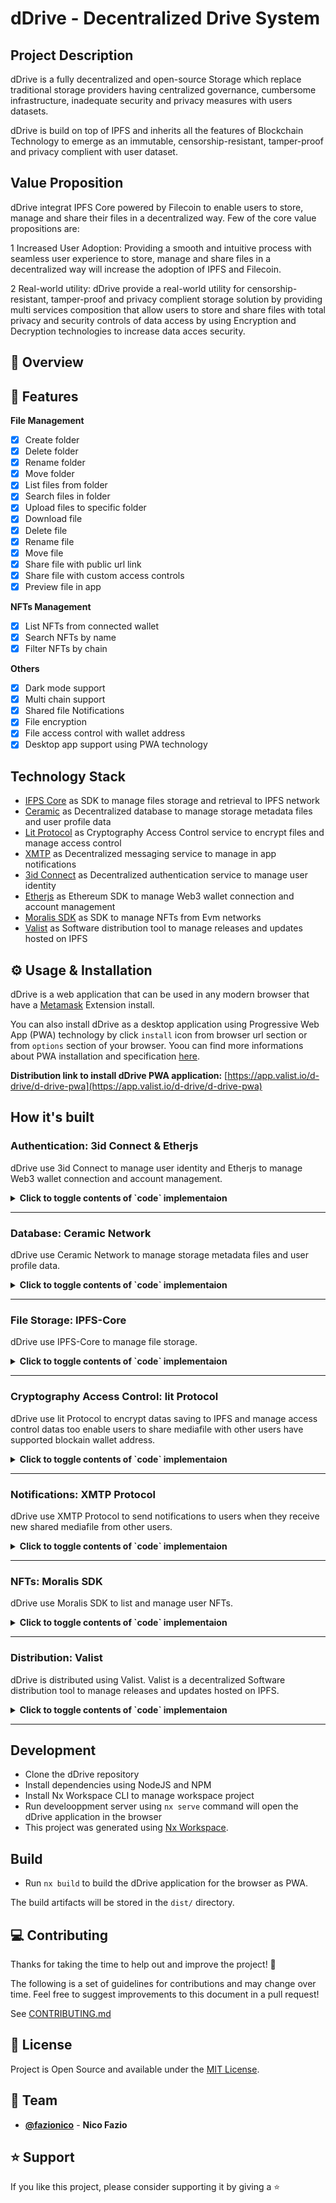 # dDrive - Decentralized Drive System 

## Project Description
dDrive is a fully decentralized and open-source Storage which replace traditional storage providers having centralized governance, cumbersome infrastructure, inadequate security and privacy measures with users datasets. 

dDrive is build on top of IPFS and inherits all the features of Blockchain Technology to emerge as an immutable, censorship-resistant, tamper-proof and privacy complient with user dataset.

## Value Proposition
dDrive integrat IPFS Core powered by Filecoin to enable users to store, manage and share their files in a decentralized way. Few of the core value propositions are:

1 Increased User Adoption: 
  Providing a smooth and intuitive process with seamless user experience to store, manage and share files in a decentralized way will increase the adoption of IPFS and Filecoin.

2 Real-world utility: 
  dDrive provide a real-world utility for censorship-resistant, tamper-proof and privacy complient storage solution by providing multi services composition that allow users to store and share files with total privacy and security controls of data access by using Encryption and Decryption technologies to increase data acces security.

## 👀 Overview

## 🚀 Features

**File Management**

  - [x] Create folder
  - [x] Delete folder
  - [x] Rename folder
  - [x] Move folder
  - [x] List files from folder
  - [x] Search files in folder
  - [x] Upload files to specific folder
  - [x] Download file
  - [x] Delete file
  - [x] Rename file
  - [x] Move file
  - [x] Share file with public url link
  - [x] Share file with custom access controls
  - [x] Preview file in app

**NFTs Management**

  - [x] List NFTs from connected wallet
  - [x] Search NFTs by name
  - [x] Filter NFTs by chain

**Others**

  - [x] Dark mode support
  - [x] Multi chain support
  - [x] Shared file Notifications
  - [x] File encryption 
  - [x] File access control with wallet address
  - [x] Desktop app support using PWA technology

## Technology Stack

- [IFPS Core](./apps/browser/src/app/services/ipfs.service.ts) as SDK to manage files storage and retrieval to IPFS network
- [Ceramic](./apps/browser/src/app/services/ceramic.service.ts) as Decentralized database to manage storage metadata files and user profile data
- [Lit Protocol](./apps/browser/src/app/services/lit.service.ts) as Cryptography Access Control service to encrypt files and manage access control
- [XMTP](./apps/browser/src/app/services/xmtp.service.ts) as Decentralized messaging service to manage in app notifications
- [3id Connect](./apps/browser/src/app/services/did.service.ts) as Decentralized authentication service to manage user identity
- [Etherjs](./apps/browser/src/app/services/did.service.ts) as Ethereum SDK to manage Web3 wallet connection and account management 
- [Moralis SDK](./apps/browser/src/app/services/nft.services.ts) as SDK to manage NFTs from Evm networks
- [Valist](.github/workflows/actions.yml) as Software distribution tool to manage releases and updates hosted on IPFS

## ⚙️ Usage & Installation

dDrive is a web application that can be used in any modern browser that have a [Metamask](https://metamask.io/download.html) Extension install. 

You can also install dDrive as a desktop application using Progressive Web App (PWA) technology by click `install` icon from browser url section or from `options` section of your browser. Yoou can find more informations about PWA installation and specification [here](https://developer.mozilla.org/en-US/docs/Web/Progressive_web_apps/Add_to_home_screen).

**Distribution link to install dDrive PWA application:** [https://app.valist.io/d-drive/d-drive-pwa](https://app.valist.io/d-drive/d-drive-pwa)

## How it's built

### Authentication: 3id Connect & Etherjs

dDrive use 3id Connect to manage user identity and Etherjs to manage Web3 wallet connection and account management. 

<details>
  <summary><b>Click to toggle contents of `code` implementaion</b></summary>

  ```typescript
  export class DIDService {

    async init(ethereumProvider: any) { 
      if (this.did) {
        return this.did;
      }
      this.web3Provider = new ethers.providers.Web3Provider(ethereumProvider, 'any');
      // Request accounts from the Ethereum provider
      const accounts = await this.web3Provider
        .send('eth_requestAccounts', [])
        .catch((err: any) => {
          throw `Error during Web3 Authetication: ${err?.message||'Unknown error'}`;
        });
      if ((accounts?.length||0) === 0) {
        throw 'No accounts found. Please unlock your Ethereum account, refresh the page and try again.';
      }
      // listen event from provider
      this._listenEvent(this.web3Provider);
      const { chainId =  (await this.web3Provider?.getNetwork())?.chainId} = (this.web3Provider.provider as any);
      if (!chainId) {
        throw 'No chainId found. Please unlock your Ethereum account, refresh the page and try again.';
      }
      console.log('[INFO] chainId: ', chainId);    
      this.chainId$.next(chainId.replace('0x', ''));
      // Create an EthereumAuthProvider using the Ethereum provider and requested account
      const account: string = accounts[0];
      this.accountId$.next(account);
      this.did = new DID();
      return this.did;
    }

    async connect() {
      const authProvider = new EthereumAuthProvider(this.web3Provider.provider, this.accountId$.value);
      // Connect the created EthereumAuthProvider to the 3ID Connect instance so it can be used to
      // generate the authentication secret
      const threeID = new ThreeIdConnect()
      await threeID.connect(authProvider);
      // Set the DID provider from the 3ID Connect instance
      this.did.setProvider(threeID.getDidProvider());
    }
  }
  ```

  >  full implementation can be found here: [./apps/browser/src/app/services/did.service.ts](./apps/browser/src/app/services/did.service.ts)

</details>
<hr/>

### Database: Ceramic Network

dDrive use Ceramic Network to manage storage metadata files and user profile data.

<details>
  <summary><b>Click to toggle contents of `code` implementaion</b></summary>

  ```typescript
  export class CeramicService {

    private readonly _db: CeramicClient = new CeramicClient(environment.ceramic.apiHost);
    private readonly _datastore: DIDDataStore = new DIDDataStore({ ceramic: this._db, model: this._getAliases() });
  

    async getAll() {
      if (!this._db?.did) {
        throw 'No DID found';
      }
      const {dDrive: {documentID = null} = {}} = await this._getProfileFromCeramic()||{};
      if (!documentID) {
        throw new Error('No documentID found');
      }
      this._mainDocuumentId = documentID;
      const datas = await this.getData(documentID);
      return datas;
    }

    async saveData(data: {
      [key: string|number]: any;
    }) {
      if (!this._db?.did) {
        throw 'No DID found';
      }
      const doc = await TileDocument.create(this._db, data);
      const _id = doc.id.toString();
      // The stream ID of the created document can then be accessed as the `id` property
      return {_id};
    }

    async updateData(data: {
      [key: string|number]: any;
    }, docId?: string) {
      if (!data?.['_id'] && !docId) {
        throw new Error('No _id found');
      }
      if (!this._db?.did) {
        throw 'No DID found';
      }
      data['lastModifiedIsoDateTime'] =  new Date().toISOString();
      const doc = await TileDocument.load(this._db, docId||data['_id']);
      await doc.update(data);
      return {
        ...doc.content as any,
      };
    }

    async getData(key: string) {
      if (!this._db?.did) {
        throw 'No DID found';
      }
      const doc = await TileDocument.load(this._db, key);
      return {
        ...doc.content as any,
        _id: doc.id.toString()
      };
    }

    async updateUserProfil(value: Partial<IUserProfil>) {
      if (!this._db?.did) {
        throw 'No DID found';
      }
      const {dDrive: {documentID = null, ...previousProfilData} = {}} = await this._getProfileFromCeramic()||{};
      if (!documentID) {
        throw new Error('No documentID found');
      }
      // save the document `id` to the profile data
      const dDrive: IUserProfil = {
        ...previousProfilData,
        ...value,
        latestConnectionISODatetime: new Date().toISOString(),
        documentID,
      } as IUserProfil;
      const updatedProfil = { dDrive };
      await this._datastore.merge('BasicProfile', updatedProfil);
      return updatedProfil;
    }
   
    private async _setupProfile() {
      // create Document to store all files data
      const doc = await TileDocument.create(this._db, {
        files: [],
        lastModifiedIsoDateTime: new Date().toISOString()
      });
      // save the document `id` to the profile data
      const dDrive: IUserProfil = {
        latestConnectionISODatetime: new Date().toISOString(),
        creationISODatetime: new Date().toISOString(),
        documentID: doc.id.toString(),
      };
      await this._datastore.merge('BasicProfile', { dDrive });
      return dDrive;
    }
  }
  ```
  
  > full implementation can be found here: [./apps/browser/src/app/services/ceramic.service.ts](./apps/browser/src/app/services/ceramic.service.ts)
  
</details> 
<hr/>

### File Storage: IPFS-Core

dDrive use IPFS-Core to manage file storage.

<details>
  <summary><b>Click to toggle contents of `code` implementaion</b></summary>

  ```typescript
  export class IPFSService {
    private _ipfsNode!: IPFS;

    async disconect() {
      if (this._ipfsNode) {
        await this._ipfsNode.stop();
      }
    }

    async add(file: File | Blob) {
      if (!this._ipfsNode) {
        this._ipfsNode = await create();
      }
      const nodeIsOnline = this._ipfsNode.isOnline();
      if (!nodeIsOnline) {
        throw new Error('IPFS node is not online');
      }
      const { cid } = await this._ipfsNode.add(file, {
        timeout: 10000,
        preload: true,
        progress: (prog) => console.log(`received: ${prog}`),
      });
      // default cll pin method
      await this.pin(cid.toString());
      return {
        cid: cid.toString()
      };
    }

    async pin(cid: string) {
      if (!this._ipfsNode) {
        this._ipfsNode = await create();
      }
      const nodeIsOnline = this._ipfsNode.isOnline();
      if (!nodeIsOnline) {
        throw new Error('IPFS node is not online');
      }
      await this._ipfsNode.pin.add(cid, {
        timeout: 10000,
      });
    }

    async unpin(cid: string) {
      if (!this._ipfsNode) {
        this._ipfsNode = await create();
      }
      const nodeIsOnline = this._ipfsNode.isOnline();
      if (!nodeIsOnline) {
        throw new Error('IPFS node is not online');
      }
      await this._ipfsNode.pin.rm(cid, {
        timeout: 10000,
      });
    }

    async getFromCID(cid: string, type?: string): Promise<File> {
      if (!this._ipfsNode) {
        this._ipfsNode = await create();
      }
      const nodeIsOnline = this._ipfsNode.isOnline();
      if (!nodeIsOnline) {
        throw new Error('IPFS node is not online');
      }
      const asyncUint8Array = this._ipfsNode.cat(cid, {
        timeout: 10000,
        preload: true,
      });
      const blobsPart = [];
      for await (const chunk of asyncUint8Array) {
        blobsPart.push(chunk);
      }
      const file = new File(blobsPart, cid, { type });
      return file;
    }
  }
  ```

  > full implementation can be found here: [./apps/browser/src/app/services/ipfs.service.ts](./apps/browser/src/app/services/ipfs.service.ts)
  
</details>
<hr/>

### Cryptography Access Control: lit Protocol

dDrive use lit Protocol to encrypt datas saving to IPFS and manage access control datas too enable users to share mediafile with other users have supported blockain wallet address.

<details>
  <summary><b>Click to toggle contents of `code` implementaion</b></summary>

  ```typescript
  export class LitService {

    private async _connect() {
      const client: { connect: () => Promise<void> } = new LitJsSdk.LitNodeClient(
        { debug: false }
      );
      await client.connect();
      this._litNodeClient = client;
    }

    async encrypt(
      file: File | Blob,
      accessControlConditions: IAccessControlConditions[],
      chain = this._chain
    ): Promise<{
      encryptedFile: Blob;
      encryptedSymmetricKey: string;
    }> {
      if (!this._litNodeClient) {
        await this._connect();
      }
      if (!this._authSig) {
        this._authSig = await this._getAuthSig(chain);
      }
      const { encryptedFile, symmetricKey } = await LitJsSdk.encryptFile({
        file: file,
      });

      const encryptedSymmetricKey = await this._litNodeClient.saveEncryptionKey({
        accessControlConditions,
        symmetricKey,
        authSig: this._authSig,
        chain,
        permanent: false,
      });
      return {
        encryptedFile,
        encryptedSymmetricKey: LitJsSdk.uint8arrayToString(
          encryptedSymmetricKey,
          'base16'
        ),
      };
    }

    async decrypt(
      encryptedFile: File | Blob,
      encryptedSymmetricKey: string,
      accessControlConditions: IAccessControlConditions[],
      chain = this._chain
    ): Promise<{ decryptedArrayBuffer: ArrayBuffer }> {
      if (!this._litNodeClient) {
        await this._connect();
      }
      if (!this._authSig) {
        this._authSig = await this._getAuthSig(chain);
      }
      const symmetricKey = await this._litNodeClient.getEncryptionKey({
        accessControlConditions,
        toDecrypt: encryptedSymmetricKey,
        chain,
        authSig: this._authSig,
      });
      const decryptedArrayBuffer: ArrayBuffer = await LitJsSdk.decryptFile({
        symmetricKey: symmetricKey,
        file: encryptedFile,
      });
      return { decryptedArrayBuffer };
    }

    async disconnect() {
      if (!this._litNodeClient) {
        return;
      }
      await LitJsSdk.disconnectWeb3();
      this._litNodeClient = null;
      this._authSig = null;
    }
  }
  ```

  > full implementation can be found here: [./apps/browser/src/app/services/lit.service.ts](./apps/browser/src/app/services/lit.service.ts)
  
</details>  
<hr/>

### Notifications: XMTP Protocol

dDrive use XMTP Protocol to send notifications to users when they receive new shared mediafile from other users.

<details>
  <summary><b>Click to toggle contents of `code` implementaion</b></summary>

  ```typescript
  export class XMTPService {

    async init(web3Provider: ethers.providers.Web3Provider, opts?: ListMessagesOptions | undefined) {
      this._web3Provider = web3Provider;
      // Create the client with your wallet.
      // This will connect to the XMTP development network by default
      const xmtp = await Client.create(this._web3Provider.getSigner());
      this._xmtp.next(xmtp);
      const {conversations = []} = await this.getConversations();
      this._conversations.next(conversations);
      const messages = await this.getPreviousMessagesFromExistingConverstion(opts);
      this.messages$.next(messages);
      this._listenAllUpcomingMessages();
      return xmtp;
    }

    async disconnect() {
      const xmtp = this._xmtp.getValue();
      if (!xmtp) {
        return;
      }
      await xmtp.close();
      this._xmtp.next(null as any);
    }

    async getConversations() {
      if (!this._web3Provider) {
        throw '{XMTPService} Web3Provider not found. Please unlock your Ethereum account, refresh the page and try again.';
      }
      let xmtp = this._xmtp.getValue();
      if (!xmtp) {
        xmtp = await this.init(this._web3Provider);
      }
      const conversations = await xmtp.conversations.list();
      return { conversations };
    }

    async getPreviousMessagesFromExistingConverstion(
      opts?: ListMessagesOptions | undefined
    ): Promise<IXMTPMessage[]> {
      const xmtp = this._xmtp.value;
      const messages = [];
      const conversations = this._conversations.getValue();
      for (const conversation of conversations) {
        // All parameters are optional and can be omitted
        opts = opts
          ? opts
          : {
              // Only show messages from last 24 hours
              startTime: new Date(new Date().setDate(new Date().getDate() - 1)),
              endTime: new Date(),
            };
        // get messages from conversation
        const messagesInConversation = await conversation
          .messages(opts)
          .then((messages) => {
            // filter out messages from self and return
            return messages.filter(
              (message) => message.senderAddress !== xmtp.address
            );
          });
        // add conversation and messages to messages array
        if (messagesInConversation.length > 0) {
          messages.push({
            conversation,
            messagesInConversation,
          });
        }
      };
      return messages;
    }

    async sendMessage(conversation: Conversation, message: string) {
      if (!this._web3Provider) {
        throw '{XMTPService} Web3Provider not found. Please unlock your Ethereum account, refresh the page and try again.';
      }
      await conversation.send(message);
    }

    async startNewConversation(address: string) {
      if (!this._web3Provider) {
        throw '{XMTPService} Web3Provider not found. Please unlock your Ethereum account, refresh the page and try again.';
      }
      let xmtp = this._xmtp.getValue();
      if (!xmtp) {
        xmtp = await this.init(this._web3Provider);
      }
      const conversation = await xmtp.conversations
        .newConversation(address)
        .catch((e) => {
          throw e?.message || `Failed to start conversation with ${address}`;
        });
      // this._addListener(conversation);
      this._conversations.next([...this._conversations.getValue(), conversation]);
      return { conversation };
    }

    private async _listenAllUpcomingMessages() {
      if (!this._web3Provider) {
        throw '{XMTPService} Web3Provider not found. Please unlock your Ethereum account, refresh the page and try again.';
      }
      const xmtp = this._xmtp.value;
      // Listen for new messages in existing conversations and new conversations
      const streamAllMessages = await xmtp.conversations.streamAllMessages();
      for await (const message of streamAllMessages) {
        // filter out messages from self
        if (message.senderAddress !== xmtp.address) {
          this.messages$.next([
            ...this.messages$.getValue(),
            { messagesInConversation: [message] }
          ]);
        }
        break;
      }
    }
  }
  ```

  > full implementation can be found here: [./apps/browser/src/app/services/xmtp.service.ts](./apps/browser/src/app/services/xmtp.service.ts)
  
</details>
<hr/>

### NFTs: Moralis SDK

dDrive use Moralis SDK to list and manage user NFTs.

<details>
  <summary><b>Click to toggle contents of `code` implementaion</b></summary>

  ```typescript
  export class NFTService {

    async connect() {
      this._core = MoralisCore.create();
      this._evmApi = MoralisEvmApi.create(this._core);
      this._core.registerModules([this._evmApi]);
      await this._core.start({
        apiKey: environment.moralis.apiKey,
      });
    }

    async getWalletNFTs(address: string, chain: EvmChain = EvmChain.MUMBAI) {
      Moralis.start({
        apiKey: environment.moralis.apiKey
      });
      const response = await Moralis.EvmApi.nft.getWalletNFTs({
        address,
        chain,
      });    
      return response.result;
    }

    async getWalletNFTsFromAllChain(address: string) {
      const chains = this._chains;
      const nfts = await Promise.all(
        chains.map(async (chain) => this.getWalletNFTs(address, chain))
      ).then((nfts) => nfts.flat());
      this._nfts$.next(nfts);
      return nfts;
    }
  }
  ```

  > full implementation can be found here: [./apps/browser/src/app/services/nft.service.ts](./apps/browser/src/app/services/nft.service.ts)

</details>
<hr/>

### Distribution: Valist

dDrive is distributed using Valist. Valist is a decentralized Software distribution tool to manage releases and updates hosted on IPFS.

<details>
  <summary><b>Click to toggle contents of `code` implementaion</b></summary>

  ```yaml
  # comming soon
  ```

  > full implementation can be found here: [.github/workflows/actions.yml](.github/workflows/actions.yml)
  
</details>
<hr/>

## Development

- Clone the dDrive repository
- Install dependencies using NodeJS and NPM
- Install Nx Workspace CLI to manage workspace project
- Run develooppment server using `nx serve` command will open the dDrive application in the browser
- This project was generated using [Nx Workspace](https://nx.dev).

## Build
- Run `nx build` to build the dDrive application for the browser as PWA. 

The build artifacts will be stored in the `dist/` directory.

## 💻 Contributing

Thanks for taking the time to help out and improve the project! 🎉

The following is a set of guidelines for contributions and may change over time. Feel free to suggest improvements to this document in a pull request!

See [CONTRIBUTING.md](CONTRIBUTING.md)

## 📃 License

Project is Open Source and available under the [MIT License](LICENSE).

## 🙌 Team

- [**@fazionico**](https://github.com/FazioNico) - **Nico Fazio** 

## ⭐️ Support

If you like this project, please consider supporting it by giving a ⭐️
